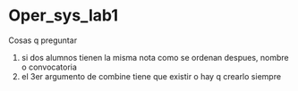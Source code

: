 # Oper_sys_lab1
Cosas q preguntar
1. si dos alumnos tienen la misma nota como se ordenan despues, nombre o convocatoria
2. el 3er argumento de combine tiene que existir o hay q crearlo siempre